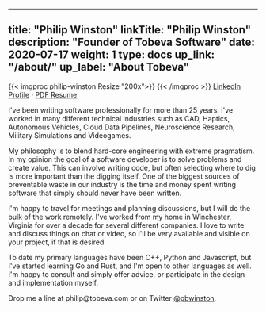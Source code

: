 
---
title: "Philip Winston"
linkTitle: "Philip Winston"
description: "Founder of Tobeva Software"
date: 2020-07-17
weight: 1
type: docs
up_link: "/about/"
up_label: "About Tobeva"
---

{{< imgproc philip-winston Resize "200x">}}
{{< /imgproc >}}
[LinkedIn Profile](http://linkedin.com/in/pwinston) &middot; [PDF Resume](/philip_winston_resume.pdf)



I've been writing software professionally for more than 25 years. I've
worked in many different technical industries such as CAD, Haptics,
Autonomous Vehicles, Cloud Data Pipelines, Neuroscience Research, Military
Simulations and Videogames.

My philosophy is to blend hard-core engineering with extreme pragmatism. In my
opinion the goal of a software developer is to solve problems and create value.
This can involve writing code, but often selecting where to dig is more
important than the digging itself. One of the biggest sources of preventable
waste in our industry is the time and money spent writing software that simply
should never have been written.

I'm happy to travel for meetings and planning discussions, but I will do
the bulk of the work remotely. I've worked from my home in Winchester,
Virginia for over a decade for several different companies. I love to write
and discuss things on chat or video, so I'll be very available and visible
on your project, if that is desired.

To date my primary languages have been C++, Python and Javascript, but I've
started learning Go and Rust, and I'm open to other languages as well. I'm happy
to consult and simply offer advice, or participate in the design and
implementation myself.

Drop me a line at philip<img src="" width="0" height="0">@tobeva.com or on Twitter
[@pbwinston](https://twitter.com/pbwinston).


